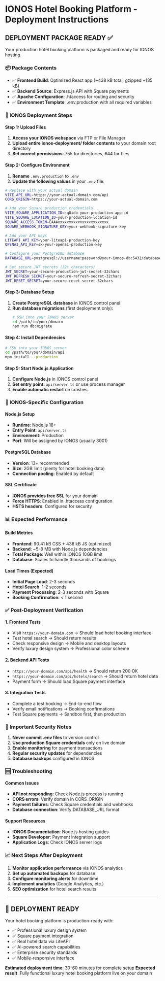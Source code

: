 # IONOS Hotel Booking Platform - Deployment Instructions

## DEPLOYMENT PACKAGE READY ✅

Your production hotel booking platform is packaged and ready for IONOS hosting.

### 📦 Package Contents

- ✅ **Frontend Build**: Optimized React app (~438 kB total, gzipped ~135 kB)
- ✅ **Backend Source**: Express.js API with Square payments
- ✅ **Apache Configuration**: .htaccess for routing and security
- ✅ **Environment Template**: .env.production with all required variables

### 🚀 IONOS Deployment Steps

#### Step 1: Upload Files

1. **Access your IONOS webspace** via FTP or File Manager
2. **Upload entire ionos-deployment/ folder contents** to your domain root directory
3. **Set correct permissions**: 755 for directories, 644 for files

#### Step 2: Configure Environment

1. **Rename** `.env.production` to `.env`
2. **Update the following values** in your `.env` file:

```bash
# Replace with your actual domain
VITE_API_URL=https://your-actual-domain.com/api
CORS_ORIGIN=https://your-actual-domain.com

# Add your Square production credentials
VITE_SQUARE_APPLICATION_ID=sq0idb-your-production-app-id
VITE_SQUARE_LOCATION_ID=your-production-location-id
SQUARE_ACCESS_TOKEN=EAAAxxxxxxxxxxxxxxxxxxxxxxx
SQUARE_WEBHOOK_SIGNATURE_KEY=your-webhook-signature-key

# Add your API keys
LITEAPI_API_KEY=your-liteapi-production-key
OPENAI_API_KEY=sk-your-openai-production-key

# Configure your PostgreSQL database
DATABASE_URL=postgresql://username:password@your-ionos-db:5432/database_name

# Set secure JWT secrets (32+ characters)
JWT_SECRET=your-secure-production-jwt-secret-32chars
JWT_REFRESH_SECRET=your-secure-refresh-secret-32chars
JWT_RESET_SECRET=your-secure-reset-secret-32chars
```

#### Step 3: Database Setup

1. **Create PostgreSQL database** in IONOS control panel
2. **Run database migrations** (first deployment only):
   ```bash
   # SSH into your IONOS server
   cd /path/to/your/domain
   npm run db:migrate
   ```

#### Step 4: Install Dependencies

```bash
# SSH into your IONOS server
cd /path/to/your/domain/api
npm install --production
```

#### Step 5: Start Node.js Application

1. **Configure Node.js** in IONOS control panel
2. **Set entry point**: `api/server.ts` or use process manager
3. **Enable automatic restart** on crashes

### 🔧 IONOS-Specific Configuration

#### Node.js Setup

- **Runtime**: Node.js 18+
- **Entry Point**: `api/server.ts`
- **Environment**: Production
- **Port**: Will be assigned by IONOS (usually 3001)

#### PostgreSQL Database

- **Version**: 13+ recommended
- **Size**: 2GB limit (plenty for hotel booking data)
- **Connection pooling**: Enabled by default

#### SSL Certificate

- **IONOS provides free SSL** for your domain
- **Force HTTPS**: Enabled in .htaccess configuration
- **HSTS headers**: Configured for security

### 📊 Expected Performance

#### Build Metrics

- **Frontend**: 90.41 kB CSS + 438 kB JS (optimized)
- **Backend**: ~5-8 MB with Node.js dependencies
- **Total Package**: Well within IONOS 10GB limit
- **Database**: Scales to handle thousands of bookings

#### Load Times (Expected)

- **Initial Page Load**: 2-3 seconds
- **Hotel Search**: 1-2 seconds
- **Payment Processing**: 2-3 seconds with Square
- **Booking Confirmation**: < 1 second

### ✅ Post-Deployment Verification

#### 1. Frontend Tests

- Visit `https://your-domain.com` → Should load hotel booking interface
- Test hotel search → Should return results
- Check responsive design → Mobile and desktop layouts
- Verify luxury design system → Professional color scheme

#### 2. Backend API Tests

- `https://your-domain.com/api/health` → Should return 200 OK
- `https://your-domain.com/api/hotels/search` → Should return hotel data
- Payment form → Should load Square payment interface

#### 3. Integration Tests

- Complete a test booking → End-to-end flow
- Verify email notifications → Booking confirmations
- Test Square payments → Sandbox first, then production

### 🚨 Important Security Notes

1. **Never commit .env files** to version control
2. **Use production Square credentials** only on live domain
3. **Enable monitoring** for payment transactions
4. **Regular security updates** for dependencies
5. **Database backups** configured in IONOS

### 🆘 Troubleshooting

#### Common Issues

- **API not responding**: Check Node.js process is running
- **CORS errors**: Verify domain in CORS_ORIGIN
- **Payment failures**: Check Square credentials and webhooks
- **Database connection**: Verify DATABASE_URL format

#### Support Resources

- **IONOS Documentation**: Node.js hosting guides
- **Square Developer**: Payment integration support
- **Application Logs**: Check IONOS server logs

### 📈 Next Steps After Deployment

1. **Monitor application performance** via IONOS analytics
2. **Set up automated backups** for database
3. **Configure monitoring alerts** for downtime
4. **Implement analytics** (Google Analytics, etc.)
5. **SEO optimization** for hotel search results

---

## 🎉 DEPLOYMENT READY

Your hotel booking platform is production-ready with:

- ✅ Professional luxury design system
- ✅ Square payment integration
- ✅ Real hotel data via LiteAPI
- ✅ AI-powered search capabilities
- ✅ Enterprise security standards
- ✅ Mobile-responsive interface

**Estimated deployment time**: 30-60 minutes for complete setup
**Expected result**: Fully functional luxury hotel booking platform live on your domain

